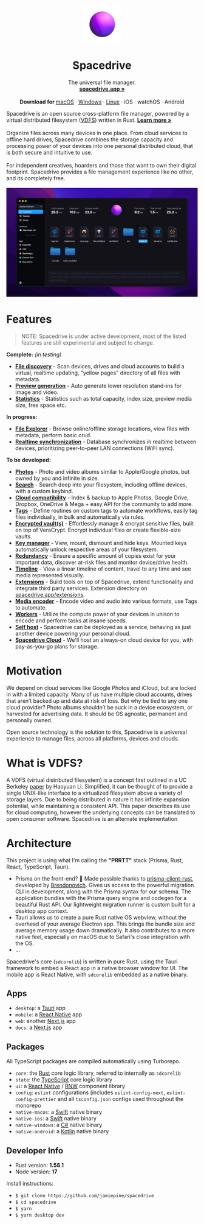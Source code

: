 <p align="center">
  <a href="#">
    
  </a>
  <p align="center">
   <img width="100" height="100" src="./apps/desktop/src/assets/images/spacedrive_logo.png" alt="Logo">
  </p>
  <h1 align="center"><b>Spacedrive</b></h1>
  <p align="center">
   The universal file manager.
    <br />
    <a href="https://spacedrive.co"><strong>spacedrive.app »</strong></a>
    <br />
    <br />
    <b>Download for </b>
    <a href="">macOS</a>
    ·
    <a href="">Windows</a>
    ·
    <a href="">Linux</a>
    ·
    iOS
    ·
    watchOS
    ·
    Android

  </p>
</p>
Spacedrive is an open source cross-platform file manager, powered by a virtual distributed filesystem (<a href="#what-is-vdfs">VDFS</a>) written in Rust. <a href="https://spacedrive.app"><strong>Learn more »</strong></a>
<br/>
<br/>
Organize files across many devices in one place. From cloud services to offline hard drives, Spacedrive combines the storage capacity and processing power of your devices into one personal distributed cloud, that is both secure and intuitive to use. 
<br />
<br />
For independent creatives, hoarders and those that want to own their digital footprint. Spacedrive provides a file management experience like no other, and its completely free.
<br />
<br />
<img src="./apps/desktop/src/assets/images/spacedrive_screenshot_2.jpg" alt="Logo">

# Features
> NOTE: Spacedrive is under active development, most of the listed features are still experimental and subject to change.

<!-- ### Rich context -->

**Complete:** *(in testing)*
- **[File discovery](#)** - Scan devices, drives and cloud accounts to build a virtual, realtime updating, "yellow pages" directory of all files with metadata.
- **[Preview generation](#)** - Auto generate lower resolution stand-ins for image and video.
- **[Statistics](#)** - Statistics such as total capacity, index size, preview media size, free space etc.
  
**In progress:**
- **[File Explorer](#)** - Browse online/offline storage locations, view files with metadata, perform basic crud. 
- **[Realtime synchronization](#)** - Database synchronizes in realtime between devices, prioritizing peer-to-peer LAN connections (WiFi sync).
  
**To be developed:**
- **[Photos](#)** - Photo and video albums similar to Apple/Google photos, but owned by you and infinite in size.
- **[Search](#)** - Search deep into your filesystem, including offline devices, with a custom keybind.
- **[Cloud compatibility](#)** - Index & backup to Apple Photos, Google Drive, Dropbox, OneDrive & Mega + easy API for the community to add more.
- **[Tags](#)** - Define routines on custom tags to automate workflows, easily tag files individually, in bulk and automatically via rules.
- **[Encrypted vault(s)](#)** - Effortlessly manage & encrypt sensitive files, built on top of VeraCrypt. Encrypt individual files or create flexible-size vaults.
- **[Key manager](#)** - View, mount, dismount and hide keys. Mounted keys automatically unlock respective areas of your filesystem.
- **[Redundancy](#)** - Ensure a specific amount of copies exist for your important data, discover at-risk files and monitor device/drive health.
- **[Timeline](#)** - View a linear timeline of content, travel to any time and see media represented visually.
- **[Extensions](#)** - Build tools on top of Spacedrive, extend functionality and integrate third party services. Extension directory on [spacedrive.app/extensions](#).
- **[Media encoder](#)** - Encode video and audio into various formats, use Tags to automate.
- **[Workers](#)** - Utilize the compute power of your devices in unison to encode and perform tasks at insane speeds.
- **[Self host](#)** - Spacedrive can be deployed as a service, behaving as just another device powering your personal cloud.
- **[Spacedrive Cloud](#)** - We'll host an always-on cloud device for you, with pay-as-you-go plans for storage.
<!-- - **Spaces** - A collection of files organized visually and shareable as public web pages with a Spacedrive account. -->
<!-- - **Jobs** - Each task a client performs, a body of work we refer to as a "job", is logged and reversible. -->

# Motivation
We depend on cloud services like Google Photos and iCloud, but are locked in with a limited capacity. Many of us have multiple cloud accounts, drives that aren’t backed up and data at risk of loss. But why be tied to any one cloud provider? Photo albums shouldn’t be suck in a device ecosystem, or harvested for advertising data. It should be OS agnostic, permanent and personally owned.

Open source technology is the solution to this, Spacedrive is a universal experience to manage files, across all platforms, devices and clouds. 

# What is VDFS?
A VDFS (virtual distributed filesystem) is a concept first outlined in a UC Berkeley [paper](https://www2.eecs.berkeley.edu/Pubs/TechRpts/2018/EECS-2018-29.pdf) by Haoyuan Li. Simplified, it can be thought of to provide a single UNIX-like interface to a virtualized filesystem above a variety of storage layers. Due to being distributed in nature it has infinite expansion potential, while maintaining a consistent API. This paper describes its use for cloud computing, however the underlying concepts can be translated to open consumer software. Spacedrive is an alternate implementation 

# Architecture
This project is using what I'm calling the **"PRRTT"** stack (Prisma, Rust, React, TypeScript, Tauri). 
- Prisma on the front-end? 🤯 Made possible thanks to [prisma-client-rust](), developed by [Brendonovich](). Gives us access to the powerful migration CLI in development, along with the Prisma syntax for our schema. The application bundles with the Prisma query engine and codegen for a beautiful Rust API. Our lightweight migration runner is custom built for a desktop app context.
- Tauri allows us to create a pure Rust native OS webview, without the overhead of your average Electron app. This brings the bundle size and average memory usage down dramatically. It also contributes to a more native feel, especially on macOS due to Safari's close integration with the OS. 
- ...

Spacedrive's core (`sdcorelib`) is written in pure Rust, using the Tauri framework to embed a React app in a native browser window for UI. The mobile app is React Native, with `sdcorelib` embedded as a native binary. 

## Apps
- `desktop`: a [Tauri](https://nextjs.org) app
- `mobile`: a [React Native](https://nextjs.org) app
- `web`: another [Next.js](https://nextjs.org) app
- `docs`: a [Next.js](https://nextjs.org) app
  
## Packages
All TypeScript packages are compiled automatically using Turborepo.
- `core`: the [Rust]() core logic library, referred to internally as `sdcorelib`
- `state`: the [TypeScript]() core logic library
- `ui`: a [React Native]() / [RNW]() component library
- `config`: `eslint` configurations (includes `eslint-config-next`, `eslint-config-prettier` and all `tsconfig.json` configs used throughout the monorepo
- `native-macos`: a [Swift]() native binary
- `native-ios`: a [Swift]() native binary
- `native-windows`: a [C#]() native binary
- `native-android`: a [Kotlin]() native binary


## Developer Info

- Rust version: **1.58.1**
- Node version: **17**

Install instructions: 
- `$ git clone https://github.com/jamiepine/spacedrive`
- `$ cd spacedrive`
- `$ yarn`
- `$ yarn desktop dev`
